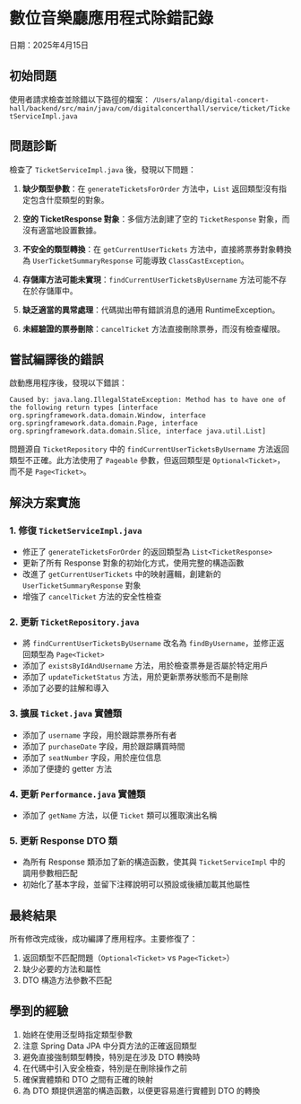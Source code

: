 # 數位音樂廳應用程式除錯記錄

日期：2025年4月15日

## 初始問題

使用者請求檢查並除錯以下路徑的檔案：
`/Users/alanp/digital-concert-hall/backend/src/main/java/com/digitalconcerthall/service/ticket/TicketServiceImpl.java`

## 問題診斷

檢查了 `TicketServiceImpl.java` 後，發現以下問題：

1. **缺少類型參數**：在 `generateTicketsForOrder` 方法中，`List` 返回類型沒有指定包含什麼類型的對象。

2. **空的 TicketResponse 對象**：多個方法創建了空的 `TicketResponse` 對象，而沒有適當地設置數據。

3. **不安全的類型轉換**：在 `getCurrentUserTickets` 方法中，直接將票券對象轉換為 `UserTicketSummaryResponse` 可能導致 `ClassCastException`。

4. **存儲庫方法可能未實現**：`findCurrentUserTicketsByUsername` 方法可能不存在於存儲庫中。

5. **缺乏適當的異常處理**：代碼拋出帶有錯誤消息的通用 RuntimeException。

6. **未經驗證的票券刪除**：`cancelTicket` 方法直接刪除票券，而沒有檢查權限。

## 嘗試編譯後的錯誤

啟動應用程序後，發現以下錯誤：

```
Caused by: java.lang.IllegalStateException: Method has to have one of the following return types [interface org.springframework.data.domain.Window, interface org.springframework.data.domain.Page, interface org.springframework.data.domain.Slice, interface java.util.List]
```

問題源自 `TicketRepository` 中的 `findCurrentUserTicketsByUsername` 方法返回類型不正確。此方法使用了 `Pageable` 參數，但返回類型是 `Optional<Ticket>`，而不是 `Page<Ticket>`。

## 解決方案實施

### 1. 修復 `TicketServiceImpl.java`

- 修正了 `generateTicketsForOrder` 的返回類型為 `List<TicketResponse>`
- 更新了所有 Response 對象的初始化方式，使用完整的構造函數
- 改進了 `getCurrentUserTickets` 中的映射邏輯，創建新的 `UserTicketSummaryResponse` 對象
- 增強了 `cancelTicket` 方法的安全性檢查

### 2. 更新 `TicketRepository.java`

- 將 `findCurrentUserTicketsByUsername` 改名為 `findByUsername`，並修正返回類型為 `Page<Ticket>`
- 添加了 `existsByIdAndUsername` 方法，用於檢查票券是否屬於特定用戶
- 添加了 `updateTicketStatus` 方法，用於更新票券狀態而不是刪除
- 添加了必要的註解和導入

### 3. 擴展 `Ticket.java` 實體類

- 添加了 `username` 字段，用於跟踪票券所有者
- 添加了 `purchaseDate` 字段，用於跟踪購買時間
- 添加了 `seatNumber` 字段，用於座位信息
- 添加了便捷的 getter 方法

### 4. 更新 `Performance.java` 實體類

- 添加了 `getName` 方法，以便 `Ticket` 類可以獲取演出名稱

### 5. 更新 Response DTO 類

- 為所有 Response 類添加了新的構造函數，使其與 `TicketServiceImpl` 中的調用參數相匹配
- 初始化了基本字段，並留下注釋說明可以預設或後續加載其他屬性

## 最終結果

所有修改完成後，成功編譯了應用程序。主要修復了：

1. 返回類型不匹配問題（`Optional<Ticket>` vs `Page<Ticket>`）
2. 缺少必要的方法和屬性
3. DTO 構造方法參數不匹配

## 學到的經驗

1. 始終在使用泛型時指定類型參數
2. 注意 Spring Data JPA 中分頁方法的正確返回類型
3. 避免直接強制類型轉換，特別是在涉及 DTO 轉換時
4. 在代碼中引入安全檢查，特別是在刪除操作之前
5. 確保實體類和 DTO 之間有正確的映射
6. 為 DTO 類提供適當的構造函數，以便更容易進行實體到 DTO 的轉換
